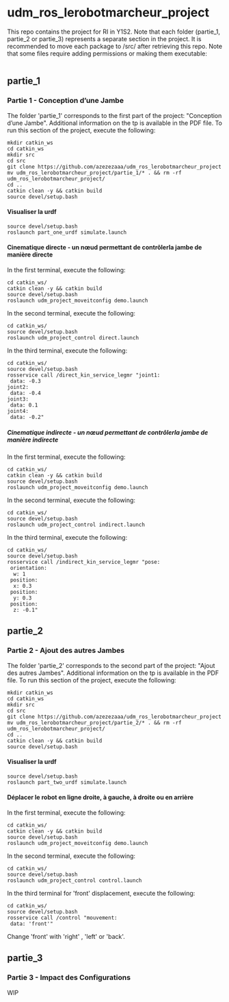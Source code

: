 # udm_ros_lerobotmarcheur_project
This repo contains the project for RI in Y1S2. Note that each folder (partie_1, partie_2 or partie_3) represents a separate section in the project. It is recommended to move each package to <catkin workspace>/src/ after retrieving this repo. Note that some files require adding permissions or making them executable:
 ```chmod +x <filename>
 ```

## partie_1
### Partie 1 - Conception d’une Jambe
The folder 'partie_1' corresponds to the first part of the project: "Conception d’une Jambe". Additional information on the tp is available in the PDF file.  To run this section of the project, execute the following:
```
mkdir catkin_ws
cd catkin_ws
mkdir src
cd src
git clone https://github.com/azezezaaa/udm_ros_lerobotmarcheur_project  
mv udm_ros_lerobotmarcheur_project/partie_1/* . && rm -rf udm_ros_lerobotmarcheur_project/  
cd ..  
catkin clean -y && catkin build  
source devel/setup.bash  
```
#### Visualiser la urdf
```
source devel/setup.bash  
roslaunch part_one_urdf simulate.launch
```
#### Cinematique directe - un nœud permettant de contrôlerla jambe de manière directe
In the first terminal, execute the following:
```
cd catkin_ws/
catkin clean -y && catkin build  
source devel/setup.bash
roslaunch udm_project_moveitconfig demo.launch
```
In the second terminal, execute the following:
```
cd catkin_ws/
source devel/setup.bash
roslaunch udm_project_control direct.launch
```
In the third terminal, execute the following: 
```
cd catkin_ws/
source devel/setup.bash
rosservice call /direct_kin_service_legmr "joint1:
 data: -0.3
joint2:
 data: -0.4
joint3:
 data: 0.1
joint4:
 data: -0.2"
 ```

##### Cinematique indirecte - un nœud permettant de contrôlerla jambe de manière indirecte
In the first terminal, execute the following:
```
cd catkin_ws/
catkin clean -y && catkin build  
source devel/setup.bash
roslaunch udm_project_moveitconfig demo.launch
```
In the second terminal, execute the following:
```
cd catkin_ws/
source devel/setup.bash
roslaunch udm_project_control indirect.launch
```
In the third terminal, execute the following: 
```
cd catkin_ws/
source devel/setup.bash
rosservice call /indirect_kin_service_legmr "pose:
 orientation:
  w: 1
 position:
  x: 0.3
 position:
  y: 0.3
 position:
  z: -0.1"
 ```

## partie_2
### Partie 2 - Ajout des autres Jambes
The folder 'partie_2' corresponds to the second part of the project: "Ajout des autres Jambes". Additional information on the tp is available in the PDF file.  To run this section of the project, execute the following:

```
mkdir catkin_ws
cd catkin_ws
mkdir src
cd src
git clone https://github.com/azezezaaa/udm_ros_lerobotmarcheur_project  
mv udm_ros_lerobotmarcheur_project/partie_2/* . && rm -rf udm_ros_lerobotmarcheur_project/  
cd ..  
catkin clean -y && catkin build  
source devel/setup.bash  
```
#### Visualiser la urdf
```
source devel/setup.bash  
roslaunch part_two_urdf simulate.launch
```
#### Déplacer le robot en ligne droite, à gauche, à droite ou en arrière
In the first terminal, execute the following:
```
cd catkin_ws/
catkin clean -y && catkin build  
source devel/setup.bash
roslaunch udm_project_moveitconfig demo.launch
```
In the second terminal, execute the following:
```
cd catkin_ws/
source devel/setup.bash
roslaunch udm_project_control control.launch
```
In the third terminal for 'front' displacement, execute the following: 
```
cd catkin_ws/
source devel/setup.bash
rosservice call /control "mouvement:
 data: 'front'" 
```
Change 'front' with 'right' , 'left' or 'back'.


## partie_3
### Partie 3 - Impact des Configurations
WIP
